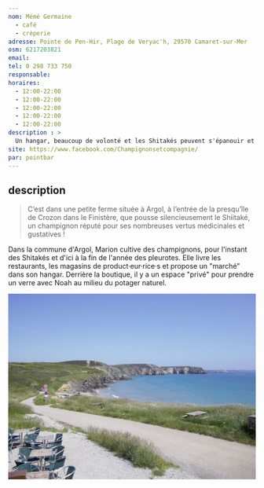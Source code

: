 ```yaml
---
nom: Mémé Germaine
  - café
  - crèperie
adresse: Pointe de Pen-Hir, Plage de Veryac'h, 29570 Camaret-sur-Mer
osm: 6217203821
email: 
tel: 0 298 733 750
responsable: 
horaires:
  - 12:00-22:00
  - 12:00-22:00
  - 12:00-22:00
  - 12:00-22:00
  - 12:00-22:00
description : >
  Un hangar, beaucoup de volonté et les Shitakés peuvent s'épanouir et pousser tranquillement. Marion les récoltes quotidiennement avec soin pour les chefs et les boutiques de la prequ'île.
site: https://www.facebook.com/Champignonsetcompagnie/
par: pointbar
---
```


## description

> C’est dans une petite ferme située à Argol, à l’entrée de la presqu’île de Crozon dans le Finistère, que pousse silencieusement le Shiitaké, un champignon réputé pour ses nombreuses vertus médicinales et gustatives !

Dans la commune d'Argol, Marion cultive des champignons, pour l'instant des Shitakés et d'ici à la fin de l'année des pleurotes. Elle livre les restaurants, les magasins de product·eur·rice·s et propose un "marché" dans son hangar. Derrière la boutique, il y a un espace "privé" pour prendre un verre avec Noah au milieu du potager naturel.

![Mémé Germaine](./media/meme-germaine.jpg)
